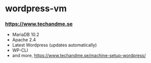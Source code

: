 # wordpress-vm

### https://www.techandme.se

- MariaDB 10.2
- Apache 2.4
- Latest Wordpress (updates automatically)
- WP-CLI
- and more, https://www.techandme.se/machine-setup-wordpress/
